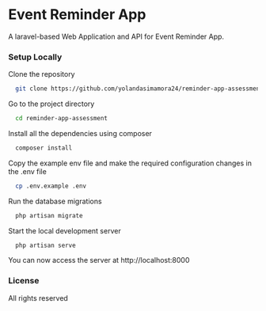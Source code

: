 
# Event Reminder App
A laravel-based Web Application and API for Event Reminder App.

### Setup Locally

Clone the repository

```bash
  git clone https://github.com/yolandasimamora24/reminder-app-assessment.git
```

Go to the project directory

```bash
  cd reminder-app-assessment
```

Install all the dependencies using composer

```bash
  composer install
```

Copy the example env file and make the required configuration changes in the .env file

```bash
  cp .env.example .env
```

Run the database migrations

```bash
  php artisan migrate
```

Start the local development server

```bash
  php artisan serve
```
You can now access the server at http://localhost:8000

### License

All rights reserved 

